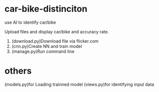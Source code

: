 # car-bike-distinciton
use AI to identify car/bike

Upload files and display car/bike and accuracy rate.

1. (download.py)Download file via flicker.com
2. (cnn.py)Create NN and train model
3. (manage.py)Run command line

# others 
(models.py)for Loading trainned model
(views.py)for identifying input data
